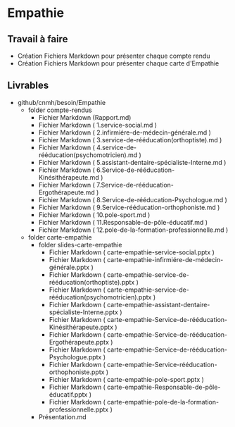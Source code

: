 # Empathie
 
## Travail à faire    

- Création Fichiers Markdown pour présenter chaque compte rendu
- Création Fichiers Markdown pour présenter chaque carte d'Empathie

## Livrables 
- github/cnmh/besoin/Empathie 
  - folder compte-rendus
    - Fichier Markdown (Rapport.md)
    - Fichier Markdown ( 1.service-social.md )
    - Fichier Markdown ( 2.infirmiére-de-médecin-générale.md )
    - Fichier Markdown ( 3.service-de-rééducation(orthoptiste).md )
    - Fichier Markdown ( 4.service-de-rééducation(psychomotricien).md )
    - Fichier Markdown ( 5.assistant-dentaire-spécialiste-Interne.md )
    - Fichier Markdown ( 6.Service-de-rééducation-Kinésithérapeute.md )
    - Fichier Markdown ( 7.Service-de-rééducation-Ergothérapeute.md )
    - Fichier Markdown ( 8.Service-de-rééducation-Psychologue.md )
    - Fichier Markdown ( 9.Service-rééducation-orthophoniste.md )
    - Fichier Markdown ( 10.pole-sport.md )
    - Fichier Markdown ( 11.Responsable-de-pôle-éducatif.md )
    - Fichier Markdown ( 12.pole-de-la-formation-professionnelle.md )
  - folder carte-empathie
    - folder slides-carte-empathie
      - Fichier Markdown ( carte-empathie-service-social.pptx )
      - Fichier Markdown ( carte-empathie-infirmiére-de-médecin-générale.pptx )
      - Fichier Markdown ( carte-empathie-service-de-rééducation(orthoptiste).pptx )
      - Fichier Markdown ( carte-empathie-service-de-rééducation(psychomotricien).pptx )
      - Fichier Markdown ( carte-empathie-assistant-dentaire-spécialiste-Interne.pptx )
      - Fichier Markdown ( carte-empathie-Service-de-rééducation-Kinésithérapeute.pptx )
      - Fichier Markdown ( carte-empathie-Service-de-rééducation-Ergothérapeute.pptx )
      - Fichier Markdown ( carte-empathie-Service-de-rééducation-Psychologue.pptx )
      - Fichier Markdown ( carte-empathie-Service-rééducation-orthophoniste.pptx )
      - Fichier Markdown ( carte-empathie-pole-sport.pptx )
      - Fichier Markdown ( carte-empathie-Responsable-de-pôle-éducatif.pptx )
      - Fichier Markdown ( carte-empathie-pole-de-la-formation-professionnelle.pptx )
    - Présentation.md
